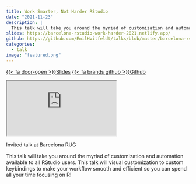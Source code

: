 ```yaml
---
title: Work Smarter, Not Harder RStudio
date: "2021-11-23"
description: |
  This talk will take you around the myriad of customization and automation available to all RStudio users.
slides: https://barcelona-rstudio-work-harder-2021.netlify.app/
github: https://github.com/EmilHvitfeldt/talks/blob/master/barcelona-rstudio-work-smart-not-hard
categories:
  - talk
image: "featured.png"
---
```






<a href="https://barcelona-rstudio-work-harder-2021.netlify.app/" class="listing-slides btn-links">{{< fa door-open >}}Slides<a>
<a href="https://github.com/EmilHvitfeldt/talks/blob/master/barcelona-rstudio-work-smart-not-hard" class="listing-github btn-links">{{< fa brands github >}}Github<a>
      
<iframe class="slide-deck" src="https://barcelona-rstudio-work-harder-2021.netlify.app/"></iframe>

Invited talk at Barcelona RUG

This talk will take you around the myriad of customization and automation available to all RStudio users. This talk will visual customization to custom keybindings to make your workflow smooth and efficient so you can spend all your time focusing on R!
